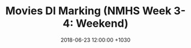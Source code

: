 ﻿---
layout: post
title:  "Movies DI Marking (NMHS Week 3-4: Weekend)"
date:   2018-06-23  12:00:00 +1030
categories: MTeach nmhsPlacement
---











